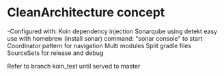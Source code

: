 # CleanArchitecture concept

-Configured with:
    Koin dependency injection
    Sonarqube using detekt
      easy use with homebrew (install sonar)
      command: "sonar console" to start
    Coordinator pattern for navigation
    Multi modules
    Split gradle files
    SourceSets for release and debug
    
 Refer to branch koin_test until served to master
